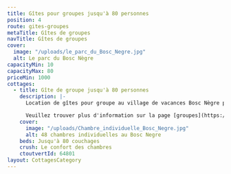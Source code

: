 ```yaml
---
title: Gîtes pour groupes jusqu'à 80 personnes
position: 4
route: gites-groupes
metaTitle: Gîtes de groupes
navTitle: Gîtes de groupes
cover:
  image: "/uploads/le_parc_du_Bosc_Negre.jpg"
  alt: Le parc du Bosc Nègre
capacityMin: 10
capacityMax: 80
priceMin: 1000
cottages:
  - title: Gîte de groupe jusqu'à 80 personnes
    description: |-
      Location de gîtes pour groupe au village de vacances Bosc Nègre pour 80 personnes, ou partiellement pour les groupes à partir de 10 personnes. Demandez-nous un devis direct personnalisé et les disponibilités pour votre groupe par mail ou par téléphone.

      Veuillez trouver plus d'information sur la page [groupes](https://www.boscnegre-vacances.com/groupes/)
    cover:
      image: "/uploads/Chambre_individuelle_Bosc_Negre.jpg"
      alt: 48 chambres individuelles au Bosc Negre
    beds: Jusqu'à 80 couchages
    crush: Le confort des chambres
    ctoutvertId: 64801
layout: CottagesCategory
---
```


